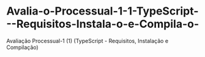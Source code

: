 # Avalia-o-Processual-1-1-TypeScript---Requisitos-Instala-o-e-Compila-o-
Avaliação Processual-1 (1) (TypeScript - Requisitos, Instalação e Compilação)
